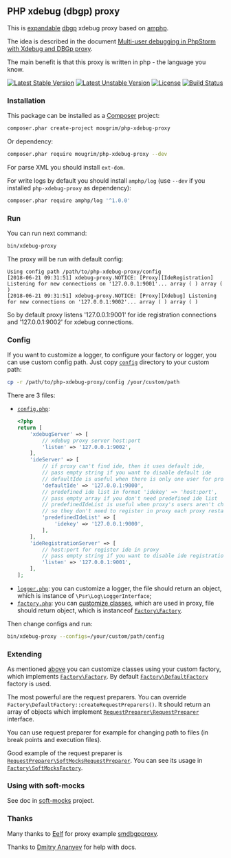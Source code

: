 ## PHP xdebug (dbgp) proxy

This is [expandable](#extending) [dbgp](https://xdebug.org/docs-dbgp.php) xdebug proxy based on [amphp](https://amphp.org/).

The idea is described in the document [Multi-user debugging in PhpStorm with Xdebug and DBGp proxy](https://confluence.jetbrains.com/display/PhpStorm/Multi-user+debugging+in+PhpStorm+with+Xdebug+and+DBGp+proxy#Multi-userdebugginginPhpStormwithXdebugandDBGpproxy-HowdoesXdebugwork%3F).

The main benefit is that this proxy is written in php - the language you know.

[![Latest Stable Version](https://poser.pugx.org/mougrim/php-xdebug-proxy/version)](https://packagist.org/packages/mougrim/php-xdebug-proxy)
[![Latest Unstable Version](https://poser.pugx.org/mougrim/php-xdebug-proxy/v/unstable)](https://packagist.org/packages/mougrim/php-xdebug-proxy)
[![License](https://poser.pugx.org/mougrim/php-xdebug-proxy/license)](https://packagist.org/packages/mougrim/php-xdebug-proxy)
[![Build Status](https://api.travis-ci.org/mougrim/php-xdebug-proxy.png?branch=master)](https://travis-ci.org/mougrim/php-xdebug-proxy)

### Installation

This package can be installed as a [Composer](https://getcomposer.org/) project:

```bash
composer.phar create-project mougrim/php-xdebug-proxy
```

Or dependency:

```bash
composer.phar require mougrim/php-xdebug-proxy --dev
```

For parse XML you should install `ext-dom`.

For write logs by default you should install `amphp/log` (use `--dev` if you installed `php-xdebug-proxy` as dependency):

```bash
composer.phar require amphp/log '^1.0.0'
```


### Run

You can run next command:
```bash
bin/xdebug-proxy
```

The proxy will be run with default config:
```text
Using config path /path/to/php-xdebug-proxy/config
[2018-06-21 09:31:51] xdebug-proxy.NOTICE: [Proxy][IdeRegistration] Listening for new connections on '127.0.0.1:9001'... array ( ) array ( )
[2018-06-21 09:31:51] xdebug-proxy.NOTICE: [Proxy][Xdebug] Listening for new connections on '127.0.0.1:9002'... array ( ) array ( )
```

So by default proxy listens '127.0.0.1:9001' for ide registration connections and '127.0.0.1:9002' for xdebug connections.

### Config

If you want to customize a logger, to configure your factory or logger, you can use custom config path. Just copy [`config`](config) directory to your custom path:

```bash
cp -r /path/to/php-xdebug-proxy/config /your/custom/path
```

There are 3 files:

- [`config.php`](config/config.php):
    ```php
    <?php
    return [
        'xdebugServer' => [
            // xdebug proxy server host:port
            'listen' => '127.0.0.1:9002',
        ],
        'ideServer' => [
            // if proxy can't find ide, then it uses default ide,
            // pass empty string if you want to disable default ide
            // defaultIde is useful when there is only one user for proxy
            'defaultIde' => '127.0.0.1:9000',
            // predefined ide list in format 'idekey' => 'host:port',
            // pass empty array if you don't need predefined ide list
            // predefinedIdeList is useful when proxy's users aren't changed often,
            // so they don't need to register in proxy each proxy restart
            'predefinedIdeList' => [
                'idekey' => '127.0.0.1:9000',
            ],
        ],
        'ideRegistrationServer' => [
            // host:port for register ide in proxy
            // pass empty string if you want to disable ide registration
            'listen' => '127.0.0.1:9001',
        ],
    ];
    ```
- [`logger.php`](config/logger.php): you can customize a logger, the file should return an object, which is instance of `\Psr\Log\LoggerInterface`;
- <a name="factory-php"></a>[`factory.php`](config/factory.php): you can [customize classes](#extending), which are used in proxy, file should return object, which is instanceof [`Factory\Factory`](src/Factory/Factory.php).

Then change configs and run:

```bash
bin/xdebug-proxy --configs=/your/custom/path/config
```

### Extending

As mentioned [above](#factory-php) you can customize classes using your custom factory, which implements [`Factory\Factory`](src/Factory/Factory.php). By default [`Factory\DefaultFactory`](src/Factory/DefaultFactory.php) factory is used.

The most powerful are the request preparers. You can override `Factory\DefaultFactory::createRequestPreparers()`. It  should return an array of objects which implement [`RequestPreparer\RequestPreparer`](src/RequestPreparer/RequestPreparer.php) interface.

You can use request preparer for example for changing path to files (in break points and execution files).

Good example of the request preparer is [`RequestPreparer\SoftMocksRequestPreparer`](src/RequestPreparer/SoftMocksRequestPreparer.php). You can see its usage in [`Factory\SoftMocksFactory`](src/Factory/SoftMocksFactory.php).

### Using with soft-mocks

See doc in [soft-mocks](https://github.com/badoo/soft-mocks/#using-with-xdebug) project.

### Thanks

Many thanks to [Eelf](https://github.com/eelf) for proxy example [smdbgpproxy](https://github.com/eelf/smdbgpproxy).

Thanks to [Dmitry Ananyev](https://github.com/altexdim) for help with docs.
